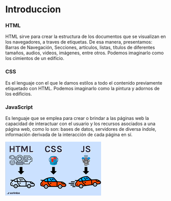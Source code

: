 # Introduccion

### HTML

HTML sirve para crear la estructura de los documentos que se visualizan en los navegadores, a traves de etiquetas. De esa manera, presentamos: Barras de Navegación, Secciones, artículos, listas, títulos de diferentes tamaños, audios, videos, imágenes, entre otros. Podemos imaginarlo como los cimientos de un edificio.

### CSS

Es el lenguaje con el que le damos estilos a todo el contenido previamente etiquetado con HTML. Podemos imaginarlo como la pintura y adornos de los edificios.

### JavaScript

Es lenguaje que se emplea para crear o brindar a las páginas web la capacidad de interactuar con el usuario y los recursos asociados a una página web, como lo son: bases de datos, servidores de diversa índole, información derivada de la interacción de cada página en sí.

![Relacion entre HTML-CSS-JS](imagenes/grafico1.png)
